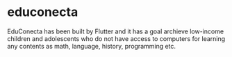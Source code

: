 # educonecta
EduConecta has been built by Flutter and it has a goal archieve low-income children and adolescents who do not have access to computers for learning any contents as math, language, history, programming etc.
